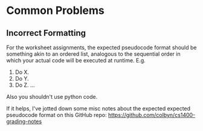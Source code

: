 # Common Problems

## Incorrect Formatting

For the worksheet assignments, the expected pseudocode format should be something akin to an ordered list, analogous to the sequential order in which your actual code will be executed at runtime. E.g.
1. Do X.
2. Do Y.
3. Do Z. 
…

Also you shouldn't use python code.

If it helps, I've jotted down some misc notes about the expected expected pseudocode format on this GitHub repo: https://github.com/colbyn/cs1400-grading-notes

